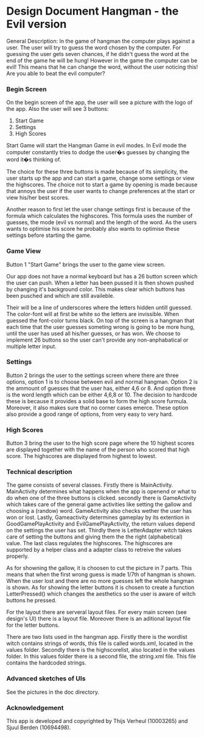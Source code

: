 # Design Document Hangman - the Evil version

General Description:
In the game of hangman the computer plays against a user. The user will try to guess the word chosen by the
computer. For guessing the user gets seven chances, if he didn't guess the word at the end of the game he will be hung! 
However in the game the computer can be evil! This means that he can change the word, without the user noticing this! Are you able to beat the evil computer?

### Begin Screen

On the begin screen of the app, the user will see a picture with the logo of the app. Also the user will see 3 buttons:

1. Start Game
2. Settings 
3. High Scores

Start Game will start the Hangman Game in evil modes. In Evil mode the computer constantly tries to dodge the user�s guesses by changing the word it�s thinking of. 

The choice for these three buttons is made because of its simplicity, the user starts up the app and can start a game, change some settings or view the highscores. The choice not to start a game by opening is made because that annoys the user if the user wants to change preferences at the start or view his/her best scores. 

Another reason to first let the user change settings first is because of the formula which calculates the highscores. This formula uses the number of guesses, the mode (evil vs normal) and the length of the word. As the users wants to optimise his score he probably also wants to optimise these settings before starting the game.

### Game View

Button 1 "Start Game" brings the user to the game view screen. 

Our app does not have a normal keyboard but has a 26 button screen which the user can push. When a letter has been pussed it is then shown pushed by changing it's background color. This makes clear which buttons has been pusched and which are still availeble.

Their will be a line of underscores where the letters hidden untill guessed. The color-font will at first be white so the letters are invissible. When guessed the font-color turns black. On top of the screen is a hangman that each time that the user guesses someting wrong is going to be more hung, until the user has used all his/her guesses, or has won. We choose to implement 26 buttons so the user can't provide any non-anphabatical or multiple letter input.

### Settings

Button 2 brings the user to the settings screen where there are three options, option 1 is to choose between evil and normal hangman. Option 2 is the ammount of guesses that the user has, either 4,6 or 8. And option three is the word length which can be either 4,6,8 or 10. The decision to hardcode these is because it provides a solid base to form the high score furmula. Moreover, it also makes sure that no corner cases emerce. These option also provide a good range of options, from very easy to very hard. 

### High Scores

Button 3 bring the user to the high score page where the 10 highest scores are displayed together with the name of the person who scored that high score. The highscores are displayed from highest to lowest. 

### Technical description

The game consists of several classes. Firstly there is MainActivity. MainActivity determines what happens when the app is openend or what to do when one of the three buttons is clicked. secondly there is GameActivity which takes care of the general game activities like setting the gallow and choosing a (randow) word. GameActivity also checks wether the user has won or lost. Lastly, Gameactivity determines gameplay by its extention in GoodGamePlayActivity and EvilGamePlayActivity, the return values depend on the settings the user has set. Thirdly there is LetterAdapter witch takes care of setting the buttons and giving them the the right (alphabetical) value. The last class regulates the highscores. The highscores are supported by a helper class and a adapter class to retreive the values properly.

As for showning the gallow, it is choosen to cut the picture in 7 parts. This means that when the first wrong guess is made 1/7th of hangman is shown. When the user lost and there are no more guesses left the whole hangman is shown. As for showing the letter buttons it is chosen to create a function LetterPressed() which changes the aesthetics so the user is aware of witch buttons he pressed.  

For the layout there are serveral layout files. For every main screen (see design's UI) there is a layout file. Moreover there is an aditional layout file for the letter buttons. 

There are two lists used in the hangman app. Firstly there is the wordlist witch contains strings of words, this file is called words.xml, located in the values folder. Secondly there is the highscorelist, also located in the values folder. In this values folder there is a second file, the string.xml file. This file contains the hardcoded strings.

### Advanced sketches of UIs

See the pictures in the doc directory.

### Acknowledgement

This app is developed and copyrighted by Thijs Verheul (10003265) and Sjuul Berden (10694498).

